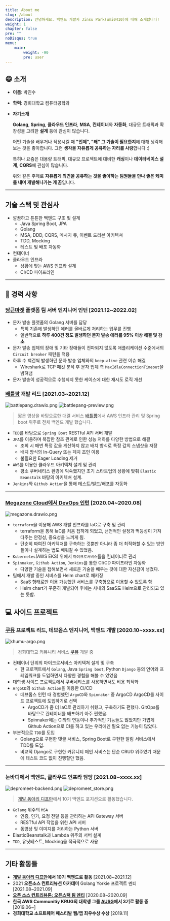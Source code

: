 ```yaml
---
title: About me
slug: /about
description: 안녕하세요. 백엔드 개발자 Jinsu Park(umi0410)에 대해 소개합니다!
weight: 1
chapter: false
pre: ""
noDisqus: true
menu:
    main: 
        weight: -90
        pre: user
---
```


## 😄 소개

* **이름**: 박진수
* **학력**: 경희대학교 컴퓨터공학과
* **자기소개**
  
  **Golang**, **Spring**, **클라우드 인프라**, **MSA**, **컨테이너**와 **자동화**, 대규모 트래픽과 확장성을 고려한 **설계** 등에 관심이 많습니다.
  
  어떤 기술을 배우거나 적용시킬 때 **"언제", "왜" 그 기술이 필요한지**에 대해 생각해보는 것을 좋아합니다. 그런 **생각을 자유롭게 공유하는 자리를 사랑**합니다 :)

  특히나 요즘은 대용량 트래픽, 대규모 프로젝트에 대비한 **캐싱**이나 **데이터베이스 설계**, **CQRS**에 관심이 많습니다.

  위와 같은 주제로 **자유롭게 의견을 공유하는 것을 좋아하는 팀원들을 만나 좋은 케미를 내며 개발해나가는 게 꿈**입니다.

---

## 기술 스택 및 관심사

* 깔끔하고 튼튼한 백엔드 구조 및 설계
  * Java Spring Boot, JPA
  * Golang
  * MSA, DDD, CQRS, 메시지 큐, 이벤트 드리븐 아키텍쳐
  * TDD, Mocking
  * 테스트 및 배포 자동화
* 컨테이너
* 클라우드 인프라
  * 상황에 맞는 AWS 인프라 설계
  * CI/CD 파이프라인
---

## 💼 경력 사항

### [당근마켓](https://www.daangn.com/) 플랫폼 팀 서버 엔지니어 인턴 [2021.12~2022.02]

- 문자 발송 플랫폼의 Golang 서버를 담당
  - 특히 기존에 발생하던 에러를 올바르게 처리하는 업무를 진행
  - 일반적으로 **하루 400건 정도 발생하던 문자 발송 에러를 95% 이상 해결 및 감소**
- 문자 발송 업체의 장애 및 기타 장애들이 전파되지 않도록 애플리케이션 수준에서의 `Circuit breaker` 패턴을 적용
- 하루 수 백건씩 발생하던 문자 발송 업체와의 `keep-alive` 관련 이슈 해결
  - Wireshark로 TCP 패킷 분석 후 문자 업체 측 `MaxIdleConnectionTimeout`을 밝혀냄
- 문자 발송이 성공적으로 수행되지 못한 케이스에 대한 재시도 로직 개선

### [배틀팡](https://battlepang.com) 개발 리드 [2021.03~2021.12]

![battlepang.drawio.png](/media/battlepang.drawio.png)
![battlepang-preview.png](/media/battlepang_preview.png)

> 짧은 영상을 바탕으로한 대결 서비스 [배틀팡](https://battlepang.com)에서 AWS 인프라 관리 및 Spring boot 위주로 전체 백엔드 개발 했습니다.

* `TDD`를 바탕으로 `Spring Boot` RESTful API 서버 개발
* `JPA`를 이용하며 복잡한 참조 관계로 인한 성능 저하를 다양한 방법으로 해결
  * 조회 시 매번 특정 값을 계산하지 않고 배치 방식로 특정 값의 스냅샷을 저장
  * 배치 방식의 In-Query 또는 페치 조인 이용
  * 불필요한 Eager Loading 제거
* `AWS`를 이용한 클라우드 아키텍쳐 설계 및 관리
  * 평소 쿠버네티스 환경에 익숙했지만 초기 스타트업의 상황에 맞춰 `Elastic Beanstalk` 바탕의 아키텍쳐 설계.
* `Jenkins`와 `Github Action`을 통해 테스트/빌드/배포를 자동화

---

### [Megazone Cloud에서 DevOps 인턴](/blog/megazone-cloud/index/) [2020.04~2020.08]

![megazone.drawio.png](/media/megazone.drawio.png)

* `terraform`을 이용해 AWS 개발 인프라를 IaC로 구축 및 관리
  * terraform을 통해 IaC를 처음 접하게 되었고, 선언적인 설정과 멱등성이 가져다주는 안정성, 중요성을 느끼게 됨.
  * 단순히 짜여진 아키텍쳐를 구축하는 것뿐만 아니라 좀 더 최적화할 수 있는 방안들이나 설계하는 법도 배워갈 수 있었음.
* `Kubernetes`(AWS EKS) 위에서 `마이크로서비스`들을 컨테이너로 관리
* `Spinnaker`, `Github Action`, `Jenkins`를 통한 CI/CD 파이프라인 자동화
  * 다양한 기술을 접해보면서 새로운 기술을 배우는 것에 대한 자신감이 생겼다.
* 팀에서 개발 중인 서비스를 Helm chart로 패키징
  * SaaS 형태로만 이용 가능했던 서비스를 구축형으로 이용할 수 있도록 함
  * Helm chart가 꾸준히 개발되어 후에는 사내의 SaaS도 Helm으로 관리되고 있는 듯함.

## 💻 사이드 프로젝트

### [쿠뮤](https://github.com/search?q=topic%3Akhumu+org%3Akhu-dev&type=Repositories) 프로젝트 리드, 데브옵스 엔지니어, 백엔드 개발 [2020.10~xxxx.xx]

![khumu-argo.png](/media/khumu.png)

> 경희대학교 커뮤니티 서비스 [쿠뮤](https://github.com/search?q=topic%3Akhumu+org%3Akhu-dev&type=Repositories) 개발 중

* 컨테이너 단위의 마이크로서비스 아키텍쳐 설계 및 구축
  * 한 프로젝트에서 `Golang`, Java `Spring boot`, Python `Django` 등의 언어와 프레임워크를 도입하면서 다양한 경험을 해볼 수 있었음
* 대학생 사이드 프로젝트에서 쿠버네티스를 사용하면서도 비용 최적화
* `ArgoCD`와 `Github Action`을 이용한 CI/CD
  * 데브옵스 인턴 때 경험했던 `ArgoCD`와 `Spinnaker` 중 ArgoCD ArgoCD를 사이드 프로젝트에 도입하기로 선택
    * ArgoCD가 좀 더 IaC로 관리하기 쉬웠고, 구축하기도 편했다. GitOps를 바탕으로 컨테이너를 배포하기 아주 편했음.
    * Spinnaker에는 CI와의 연동이나 추가적인 기능들도 많았지만 가볍게 Github Action으로 CI를 하고 있는 우리에겐 필요 없는 기능이 많았다.
* 부분적으로 `TDD`를 도입
  * Golang으로 구현한 댓글 서비스, Spring Boot로 구현한 알림 서비스에서 TDD를 도입.
  * 비교적 Django로 구현한 커뮤니티 메인 서비스는 단순 CRUD 위주였기 때문에 테스트 코드 없이 진행할만 했음.

---

### 눈바디에서 백엔드, 클라우드 인프라 담당 [2021.08~xxxx.xx]

![depromeet-backend.png](/media/depromeet-backend.png)
![depromeet_store.png](/media/depromeet_store.png)

> [개발 동아리 디프만](https://www.depromeet.com/)에서 10기 백엔드 포지션으로 활동했습니다.

- `Golang` 위주의 `MSA`
    - 인증, 인가, 요청 전달 등을 관리하는 API Gateway 서버
    - RESTful API 작업을 위한 API 서버
    - 동영상 및 이미지를 처리하는 Python 서버
- ElasticBeanstalk과 Lambda 위주의 서버 설계
- `TDD`, 유닛테스트, Mocking을 적극적으로 사용

---

## 기타 활동들

* **[개발 동아리 디프만](https://www.depromeet.com/)에서 10기 백엔드로 활동** [2021.08~2021.12]
* 2021 **오픈소스 컨트리뷰션 아카데미** Golang Yorkie 프로젝트 멘티 [2021.08~2021.09]
* **[오픈 소스 컨트리뷰톤: 오픈스택 팀 멘티](/experiences/open-source/open-source-contributhon-2020)** [2020.08~2020.09]
* **한국 AWS Communitiy KRUG의 대학생 그룹 [AUSG](https://ausg.me)에서 3기로 활동 중** [2019.06~]
* **경희대학교 소프트웨어 페스티발 웹/앱 최우수상 수상** [2019.11]



  


